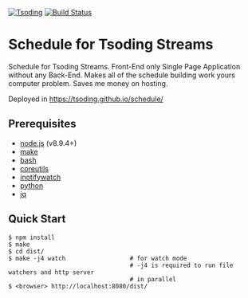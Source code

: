 [![Tsoding](https://img.shields.io/badge/twitch.tv-tsoding-purple?logo=twitch&style=for-the-badge)](https://www.twitch.tv/tsoding)
[![Build Status](https://travis-ci.org/tsoding/schedule.svg?branch=master)](https://travis-ci.org/tsoding/schedule)

# Schedule for Tsoding Streams

Schedule for Tsoding Streams. Front-End only Single Page Application without any Back-End. Makes all of the schedule building work yours computer problem. Saves me money on hosting.

Deployed in https://tsoding.github.io/schedule/

## Prerequisites

- [node.js] (v8.9.4+)
- [make]
- [bash]
- [coreutils]
- [inotifywatch]
- [python]
- [jq]

## Quick Start

```console
$ npm install
$ make
$ cd dist/
$ make -j4 watch                  # for watch mode
                                  # -j4 is required to run file watchers and http server
                                  # in parallel
$ <browser> http://localhost:8080/dist/
```

[inotifywait]: https://github.com/rvoicilas/inotify-tools
[node.js]: https://nodejs.org/en/
[make]: https://www.gnu.org/software/make/
[bash]: https://www.gnu.org/software/bash/
[coreutils]: https://www.gnu.org/software/coreutils/coreutils.html
[inotifywatch]: https://github.com/rvoicilas/inotify-tools
[python]: https://www.python.org/
[jq]: https://stedolan.github.io/jq/
